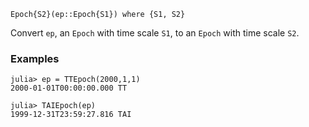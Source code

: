 ```
Epoch{S2}(ep::Epoch{S1}) where {S1, S2}
```

Convert `ep`, an `Epoch` with time scale `S1`, to an `Epoch` with time scale `S2`.

### Examples

```jldoctest; setup = :(using AstroTime)
julia> ep = TTEpoch(2000,1,1)
2000-01-01T00:00:00.000 TT

julia> TAIEpoch(ep)
1999-12-31T23:59:27.816 TAI
```

